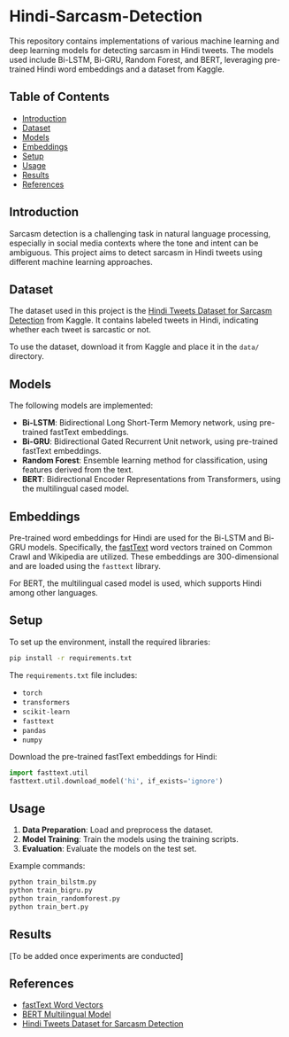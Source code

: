 # Hindi-Sarcasm-Detection

This repository contains implementations of various machine learning and deep learning models for detecting sarcasm in Hindi tweets. The models used include Bi-LSTM, Bi-GRU, Random Forest, and BERT, leveraging pre-trained Hindi word embeddings and a dataset from Kaggle.

## Table of Contents

- [Introduction](#introduction)
- [Dataset](#dataset)
- [Models](#models)
- [Embeddings](#embeddings)
- [Setup](#setup)
- [Usage](#usage)
- [Results](#results)
- [References](#references)

## Introduction

Sarcasm detection is a challenging task in natural language processing, especially in social media contexts where the tone and intent can be ambiguous. This project aims to detect sarcasm in Hindi tweets using different machine learning approaches.

## Dataset

The dataset used in this project is the [Hindi Tweets Dataset for Sarcasm Detection](https://www.kaggle.com/datasets/pragyakatyayan/hindi-tweets-dataset-for-sarcasm-detection) from Kaggle. It contains labeled tweets in Hindi, indicating whether each tweet is sarcastic or not.

To use the dataset, download it from Kaggle and place it in the `data/` directory.

## Models

The following models are implemented:

- **Bi-LSTM**: Bidirectional Long Short-Term Memory network, using pre-trained fastText embeddings.
- **Bi-GRU**: Bidirectional Gated Recurrent Unit network, using pre-trained fastText embeddings.
- **Random Forest**: Ensemble learning method for classification, using features derived from the text.
- **BERT**: Bidirectional Encoder Representations from Transformers, using the multilingual cased model.

## Embeddings

Pre-trained word embeddings for Hindi are used for the Bi-LSTM and Bi-GRU models. Specifically, the [fastText](https://fasttext.cc/docs/en/crawl-vectors.html) word vectors trained on Common Crawl and Wikipedia are utilized. These embeddings are 300-dimensional and are loaded using the `fasttext` library.

For BERT, the multilingual cased model is used, which supports Hindi among other languages.

## Setup

To set up the environment, install the required libraries:

```bash
pip install -r requirements.txt
```

The `requirements.txt` file includes:

- `torch`
- `transformers`
- `scikit-learn`
- `fasttext`
- `pandas`
- `numpy`

Download the pre-trained fastText embeddings for Hindi:

```python
import fasttext.util
fasttext.util.download_model('hi', if_exists='ignore')
```

## Usage

1. **Data Preparation**: Load and preprocess the dataset.
2. **Model Training**: Train the models using the training scripts.
3. **Evaluation**: Evaluate the models on the test set.

Example commands:

```bash
python train_bilstm.py
python train_bigru.py
python train_randomforest.py
python train_bert.py
```

## Results

[To be added once experiments are conducted]

## References

- [fastText Word Vectors](https://fasttext.cc/docs/en/crawl-vectors.html)
- [BERT Multilingual Model](https://huggingface.co/bert-base-multilingual-cased)
- [Hindi Tweets Dataset for Sarcasm Detection](https://www.kaggle.com/datasets/pragyakatyayan/hindi-tweets-dataset-for-sarcasm-detection)